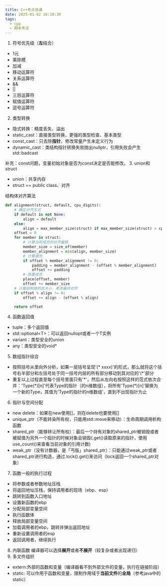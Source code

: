 ```yaml
---
title: C++考点背诵
date: 2025-01-02 16:10:30
tags:
  - cpp
  - 期末考试
---
```

1. 符号优先级（**左**结合）
- 1元
- 乘除模
- 加减
- 移动运算符
- 关系运算符
- &&
- ||
- 三目运算符
- 赋值运算符
- 逗号运算符
2. 类型转换
- 隐式转换：精度丢失、溢出
- static_cast：直接类型转换、更强的类型检查、基本类型
- const_cast：只去除**指针**，修改常量产生未定义行为 
- dynamic_cast：类结构指针转换失败抛出nullptr，引用失败会产生std::badcast

补充：const问题，变量初始对象是否为const决定是否能修改。
3. union和struct
- union：共享内存
- struct == public class、对齐

结构体对齐算法
```python
def alignment(struct, default, cpu_digits):
    # 确定对齐方式
    if default is not None:
        align = default
    else:
        align = max_member_size(struct) if max_member_size(struct) > cpu_digits else cpu_digits
    offset = 0
    for member in struct:
        # 计算当前成员的对齐偏移
        member_size = size_of(member)
        member_alignment = min(align, member_size)
        # 计算填充
        if offset % member_alignment != 0:
            padding = member_alignment - (offset % member_alignment)
            offset += padding
        # 放置成员
        place(offset, member)
        offset += member_size
    # 计算结构体的总大小，考虑最终对齐
    if offset % align != 0:
        offset += align - (offset % align)

    return offset  
```
4. 函数返回值
- tuple：多个返回值
- std::optional\<T\>：可以返回nullopt或者一个T实例
- variant：类型安全的union
- any：类型安全的void*
5. 数组指针综合
- 按照括号从里向外分析，如果一层括号呈现'\(\* xxxx\)'的形式，那么就将这个括号右半部分和左括号处于同一括号内层的所有部分移动到其对应的'\(\*'部分
- 重复以上过程直至每个括号里面只有'\*'，然后从左向右按照这样的范式依次合并：'Type(\*)\[n\]'代表Type的指针（的n维数组），将所有'Type(\*)\[n\]'替换为一个新的Type，其值为'Type的指针的n维数组'，直到不出现指针为止
6. 指针与空间分配
- new delete：如果在new使用[]，则在delete也要使用[]
- unique_ptr（不能转染所有权，只能用std::move来移动）：生命周期调用析构函数
- shared_ptr（能够转让所有权）：最后一个持有对象的shared_ptr被销毁或者被赋值为另外一个指针的时候对象会销毁(.get()读取原来的指针，使用use_count()来查看当前对象的引用计数)
- weak_ptr（没有计数器，是「丐版」shared_ptr）：只能通过weak_ptr或者shared_ptr进行构造，通过.lock().get()来访问（lock返回一个shared_ptr对象）
7. 函数一般的执行过程
- 将参数或者参数地址压栈
- 将返回地址压栈，保持调用者的现场（ebp、esp）
- 跳转到函数入口地址
- 设置新函数的ebp
- 分配局部变量空间
- 执行函数体
- 释放局部变量空间
- 加载调用者的ebp，跳转并弹出返回地址
- 重新设置调用者的esp
- 返回调用者，继续执行
8. 内联函数
编译器可以选择**展开**或者**不展开**（较复杂或者出现递归）
9. 多文件组织
- extern:外部的函数和变量（编译器看不到外部文件的变量，执行在链接阶段）
- static: 可以作用于函数和变量，限制作用域于**当前文件**的**全局**（参考java中的static）


